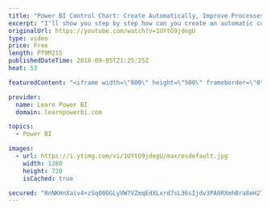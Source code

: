```yaml
---
title: "Power BI Control Chart: Create Automatically, Improve Processes Continuously 📈"
excerpt: "I'll show you step by step how can you create an automatic control chart in Power BI.  👉 Download Power BI File in Video at https://web.learnpowerbi.com/download/ • Control Charts are Statistical Process Control tools used for Continuous Process Improvement in Six Sigma.  • Power BI Control Charts can"
originalUrl: https://youtube.com/watch?v=1UYtG9jdegU
type: video
price: Free
length: PT9M21S
publishedDateTime: 2018-09-05T21:25:25Z
heat: 53

featuredContent: "<iframe width=\"800\" height=\"500\" frameborder=\"0\" src=\"https://www.youtube.com/embed/1UYtG9jdegU\" allow=\"accelerometer; autoplay; encrypted-media; gyroscope; picture-in-picture\" allowfullscreen></iframe>"

provider:
  name: Learn Power BI
  domain: learnpowerbi.com

topics:
  - Power BI

images:
  - url: https://i.ytimg.com/vi/1UYtG9jdegU/maxresdefault.jpg
    width: 1280
    height: 720
    isCached: true

secured: "RnNKHnXaiv4+zSqO0OGLyVW7VZmqEdXLxrd7sL36sIjdv3PA0RXmhBra8eH2TAlOT32EqbtVGKdxu/Gea8vWEQFJjXPsNhqw6SUEPRv3bF5hBU0RSv7W6NmUxb8xTNbWzAalwNKiSohOG+o+00JToZ9Te5DjNmuuC7NE6wux/xOpKe+SV2gWHP7A8BwQFL3Es7CcuPYiwjg4cB3reTOREag54SGhLz2eP/MYVJJi1fSHGtk6ccIdCLhM3VpPPycDczgPiYVqyAx3IzEaFZijKBGEhThIHn0jtjWtz3DqvSkl1Xl8GGpUYxN+5mYGPMyWY6NuA+n5yXGTp3zWBdjH7mjJ8p2gFDRCb6lbme6zaSOS4xDapzqirtFyJIHFQvr4cn7nBXvJWcwYLSzA9N84UM1GxvokUTRKDffqK/iiiSQ=;ljn61UIaRXw2nESz9tuVJA=="
---
```


